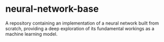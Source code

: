 # neural-network-base
A repository containing an implementation of a neural network built from scratch, providing a deep exploration of its fundamental workings as a machine learning model.
